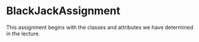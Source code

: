 # BlackJackAssignment
This assignment begins with the classes and attributes we have determined in the lecture.
